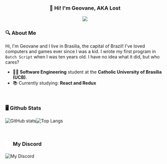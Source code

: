 <a>
  <h3 align=center>
    👋 Hi! I'm Geovane, AKA Lost
  </h3>
  <div align="center">
    <a href="https://discord.com/users/437249534096048130">
      <img src="https://img.shields.io/badge/Discord-7289DA?style=for-the-badge&logo=discord&logoColor=white">
    </a>
  </div>
</a>

### 🔍 About Me
Hi, I'm Geovane and I live in Brasilia, the capital of Brazil! I've loved computers and games ever since I was a
kid. I wrote my first program in `Batch Script` when I was ten years old. I have no idea what it did, but who cares?

- 👨‍🎓 **Software Engineering** student at the **Catholic University of Brasília (UCB)**.
- 📚 Currently studying: **React and Redux**

&nbsp;
### 🖥 Github Stats
![GitHub
stats](https://github-readme-stats.vercel.app/api?username=0LostConnection&show_icons=true&theme=midnight-purple&bg_color=0D1117)![Top
Langs](https://github-readme-stats.vercel.app/api/top-langs/?username=0LostConnection&layout=compact&theme=midnight-purple&bg_color=0D1117)

<!--- <div style="display: inline_block"><br>
  <img align="center" alt="Lost-JS" height="30" width="40" src="https://raw.githubusercontent.com/devicons/devicon/master/icons/javascript/javascript-plain.svg">
  <img align="center" alt="Lost-Python" height="30" width="40" src="https://raw.githubusercontent.com/devicons/devicon/master/icons/python/python-original.svg">
</div> --->

&nbsp;
### <img src="discord.svg" width="20" height="25" align="center" /> My Discord
<!--- ![Discord Banner](https://discord.c99.nl/widget/theme-1/437249534096048130.png) --->
![My Discord](https://discord-readme-badge.vercel.app/api?id=437249534096048130)